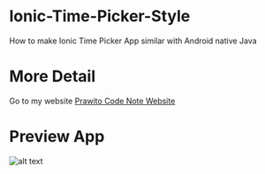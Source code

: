 # Ionic-Time-Picker-Style
How to make Ionic Time Picker App similar with Android native Java
# More Detail
Go to my website [Prawito Code Note Website](http://prawitocodenote.blogspot.co.id/ "Prawito Code Note website")
# Preview App
![alt text](https://lh3.googleusercontent.com/-HjvV8WjDM9E/VlD-1CIPj6I/AAAAAAAAB8k/2w6b2mJtJrU/s369-Ic42/53%252520DatePicker%252520Result.png "Preview App")
